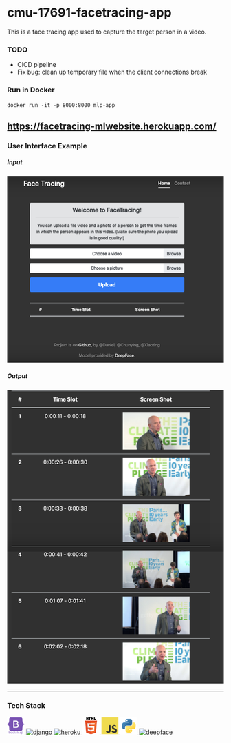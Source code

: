 # cmu-17691-facetracing-app

This is a face tracing app used to capture the target person in a video.

### TODO
- CICD pipeline
- Fix bug: clean up temporary file when the client connections break

### Run in Docker
```shell
docker run -it -p 8000:8000 mlp-app
```
https://facetracing-mlwebsite.herokuapp.com/
---

### User Interface Example

##### Input

![input](face/static/face/images/input.png)

##### Output

![output](face/static/face/images/output.png)

---

### Tech Stack

<p align="left">
<a href="https://getbootstrap.com" target="_blank" rel="noreferrer"> 
<img src="https://raw.githubusercontent.com/devicons/devicon/master/icons/bootstrap/bootstrap-plain-wordmark.svg" alt="bootstrap" width="40" height="40"/> 
</a>

<a href="https://www.djangoproject.com/" target="_blank" rel="noreferrer"> 
<img src="https://static.djangoproject.com/img/logos/django-logo-positive.svg" alt="django" width="40" height="40"/> 
</a> 

<a href="https://heroku.com" target="_blank" rel="noreferrer"> 
<img src="https://www.vectorlogo.zone/logos/heroku/heroku-icon.svg" alt="heroku" width="40" height="40"/> 
</a>

 <a href="https://www.w3.org/html/" target="_blank" rel="noreferrer"> 
<img src="https://raw.githubusercontent.com/devicons/devicon/master/icons/html5/html5-original-wordmark.svg" alt="html5" width="40" height="40"/> 
</a>

 <a href="https://developer.mozilla.org/en-US/docs/Web/JavaScript" target="_blank" rel="noreferrer"> 
<img src="https://raw.githubusercontent.com/devicons/devicon/master/icons/javascript/javascript-original.svg" alt="javascript" width="40" height="40"/>
 </a> 

<a href="https://www.python.org" target="_blank" rel="noreferrer"> 
<img src="https://raw.githubusercontent.com/devicons/devicon/master/icons/python/python-original.svg" alt="python" width="40" height="40"/>
 </a> 

<a href="https://github.com/serengil/deepface" target="_blank" rel="noreferrer"> 
<img src="https://raw.githubusercontent.com/serengil/deepface/master/icon/deepface-icon-labeled.png" alt="deepface" width="40" height="40"/>
 </a> 

</p>
